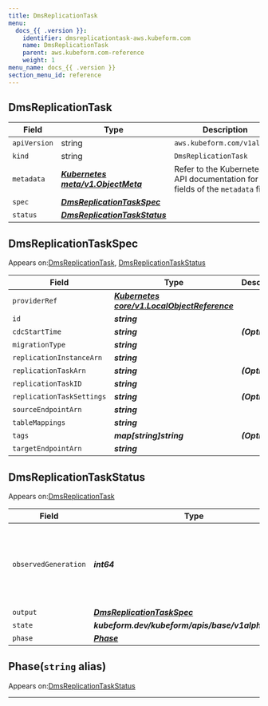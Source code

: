 ```yaml
---
title: DmsReplicationTask
menu:
  docs_{{ .version }}:
    identifier: dmsreplicationtask-aws.kubeform.com
    name: DmsReplicationTask
    parent: aws.kubeform.com-reference
    weight: 1
menu_name: docs_{{ .version }}
section_menu_id: reference
---
```


## DmsReplicationTask
| Field | Type | Description |
| ------ | ----- | ----------- |
| `apiVersion` | string | `aws.kubeform.com/v1alpha1` |
|    `kind` | string | `DmsReplicationTask` |
| `metadata` | ***[Kubernetes meta/v1.ObjectMeta](https://kubernetes.io/docs/reference/generated/kubernetes-api/v1.13/#objectmeta-v1-meta)***|Refer to the Kubernetes API documentation for the fields of the `metadata` field.|
| `spec` | ***[DmsReplicationTaskSpec](#dmsreplicationtaskspec)***||
| `status` | ***[DmsReplicationTaskStatus](#dmsreplicationtaskstatus)***||
## DmsReplicationTaskSpec

Appears on:[DmsReplicationTask](#dmsreplicationtask), [DmsReplicationTaskStatus](#dmsreplicationtaskstatus)

| Field | Type | Description |
| ------ | ----- | ----------- |
| `providerRef` | ***[Kubernetes core/v1.LocalObjectReference](https://kubernetes.io/docs/reference/generated/kubernetes-api/v1.13/#localobjectreference-v1-core)***||
| `id` | ***string***||
| `cdcStartTime` | ***string***| ***(Optional)*** |
| `migrationType` | ***string***||
| `replicationInstanceArn` | ***string***||
| `replicationTaskArn` | ***string***| ***(Optional)*** |
| `replicationTaskID` | ***string***||
| `replicationTaskSettings` | ***string***| ***(Optional)*** |
| `sourceEndpointArn` | ***string***||
| `tableMappings` | ***string***||
| `tags` | ***map[string]string***| ***(Optional)*** |
| `targetEndpointArn` | ***string***||
## DmsReplicationTaskStatus

Appears on:[DmsReplicationTask](#dmsreplicationtask)

| Field | Type | Description |
| ------ | ----- | ----------- |
| `observedGeneration` | ***int64***| ***(Optional)*** Resource generation, which is updated on mutation by the API Server.|
| `output` | ***[DmsReplicationTaskSpec](#dmsreplicationtaskspec)***| ***(Optional)*** |
| `state` | ***kubeform.dev/kubeform/apis/base/v1alpha1.State***| ***(Optional)*** |
| `phase` | ***[Phase](#phase)***| ***(Optional)*** |
## Phase(`string` alias)

Appears on:[DmsReplicationTaskStatus](#dmsreplicationtaskstatus)

---
